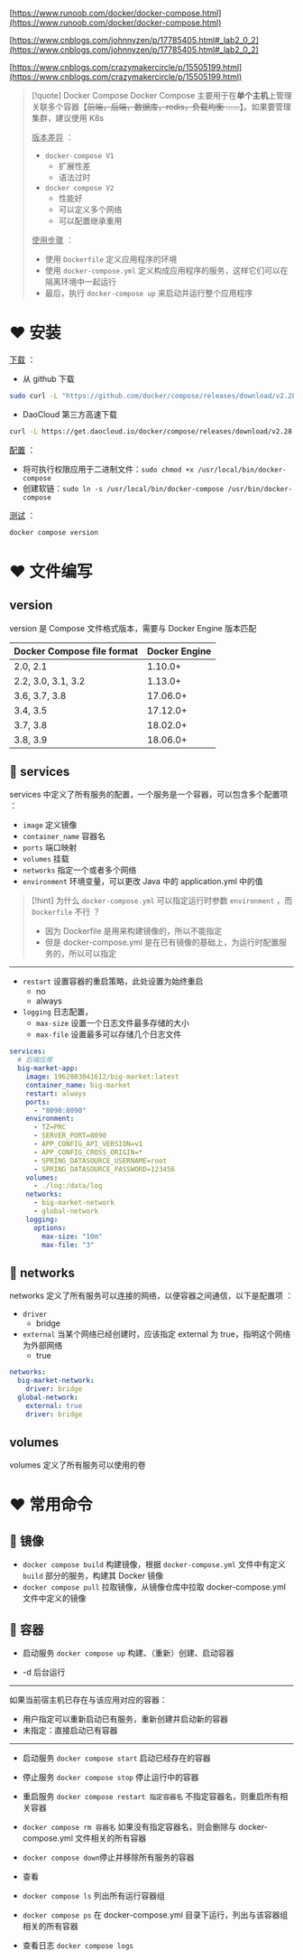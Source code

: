 
[https://www.runoob.com/docker/docker-compose.html](https://www.runoob.com/docker/docker-compose.html)

[https://www.cnblogs.com/johnnyzen/p/17785405.html#_lab2_0_2](https://www.cnblogs.com/johnnyzen/p/17785405.html#_lab2_0_2)

[https://www.cnblogs.com/crazymakercircle/p/15505199.html](https://www.cnblogs.com/crazymakercircle/p/15505199.html)

>[!quote] Docker Compose 
>Docker Compose 主要用于在**单个主机**上管理关联多个容器【~~前端，后端，数据库，redis，负载均衡 ……~~】。如果要管理集群，建议使用 K8s
>
> <u>版本差异</u> ：
> - `docker-compose V1` 
> 	- 扩展性差
> 	- 语法过时
> - `docker compose V2` 
> 	- 性能好
> 	- 可以定义多个网络
> 	- 可以配置继承重用
> 
> <u>使用步骤</u> ：
> - 使用 `Dockerfile` 定义应用程序的环境
> - 使用 `docker-compose.yml` 定义构成应用程序的服务，这样它们可以在隔离环境中一起运行
> - 最后，执行 `docker-compose up` 来启动并运行整个应用程序

# ❤ 安装
<u>下载</u> ：
- 从 github 下载
```bash
sudo curl -L "https://github.com/docker/compose/releases/download/v2.28.0/docker-compose-$(uname -s)-$(uname -m)" -o /usr/local/bin/docker-compose
```

- DaoCloud 第三方高速下载
```bash
curl -L https://get.daocloud.io/docker/compose/releases/download/v2.28.0/docker-compose-`uname -s`-`uname -m` > /usr/local/bin/docker-compose
```

<u>配置</u> ：
- 将可执行权限应用于二进制文件：`sudo chmod +x /usr/local/bin/docker-compose`
- 创建软链：`sudo ln -s /usr/local/bin/docker-compose /usr/bin/docker-compose`

<u>测试</u> ：
```bash
docker compose version
```

# ❤ 文件编写
## version
version 是 Compose 文件格式版本，需要与 Docker Engine 版本匹配

| Docker Compose file format | Docker Engine |
| -------------------------- | ------------- |
| 2.0, 2.1                   | 1.10.0+       |
| 2.2, 3.0, 3.1, 3.2         | 1.13.0+       |
| 3.6, 3.7, 3.8              | 17.06.0+      |
| 3.4, 3.5                   | 17.12.0+      |
| 3.7, 3.8                   | 18.02.0+      |
| 3.8, 3.9                   | 18.06.0+      |

## 💛 services
services 中定义了所有服务的配置，一个服务是一个容器，可以包含多个配置项 ：
- `image` 定义镜像
- `container_name` 容器名
- `ports` 端口映射
- `volumes` 挂载
- `networks` 指定一个或者多个网络
- `environment` 环境变量，可以更改 Java 中的 application.yml 中的值

>[!hint] 为什么 `docker-compose.yml` 可以指定运行时参数 `environment` ，而 `Dockerfile` 不行 ？
>- 因为 Dockerfile 是用来构建镜像的，所以不能指定
>- 但是 docker-compose.yml 是在已有镜像的基础上，为运行时配置服务的，所以可以指定

---

- `restart` 设置容器的重启策略，此处设置为始终重启
	- no
	- always
- `logging` 日志配置，
	- `max-size` 设置一个日志文件最多存储的大小
	- `max-file` 设置最多可以存储几个日志文件

```yml
services:
  # 后端应用
  big-market-app:
    image: 1962883041612/big-market:latest
    container_name: big-market
    restart: always
    ports:
      - "8090:8090"
    environment:
      - TZ=PRC
      - SERVER_PORT=8090
      - APP_CONFIG_API_VERSION=v1
      - APP_CONFIG_CROSS_ORIGIN=*
      - SPRING_DATASOURCE_USERNAME=root
      - SPRING_DATASOURCE_PASSWORD=123456
    volumes:
      - ./log:/data/log
    networks:
	  - big-market-network  
	  - global-network
    logging:
      options:
        max-size: "10m"
        max-file: "3"
```

## 💛 networks
networks 定义了所有服务可以连接的网络，以便容器之间通信，以下是配置项 ：
- `driver` 
	- bridge
- `external` 当某个网络已经创建时，应该指定 external 为 true，指明这个网络为外部网络
	- true

```yml
networks:
  big-market-network:
    driver: bridge
  global-network:
    external: true
    driver: bridge
```

## volumes
volumes 定义了所有服务可以使用的卷

# ❤ 常用命令
## 💛 镜像
- `docker compose build` 构建镜像，根据 `docker-compose.yml` 文件中有定义 `build` 部分的服务，构建其 Docker 镜像
- `docker compose pull` 拉取镜像，从镜像仓库中拉取 docker-compose.yml 文件中定义的镜像

## 💛 容器
- 启动服务 `docker compose up` 构建、（重新）创建、启动容器

- -d 后台运行

---

如果当前宿主机已存在与该应用对应的容器：
- 用户指定可以重新启动已有服务，重新创建并启动新的容器
- 未指定：直接启动已有容器

---

- 启动服务 `docker compose start` 启动已经存在的容器
- 停止服务 `docker compose stop` 停止运行中的容器
- 重启服务 `docker compose restart 指定容器名` 不指定容器名，则重启所有相关容器

- `docker compose rm 容器名` 如果没有指定容器名，则会删除与 docker-compose.yml 文件相关的所有容器
- `docker compose down`停止并移除所有服务的容器

- 查看

- `docker compose ls` 列出所有运行容器组
- `docker compose ps` 在 docker-compose.yml 目录下运行，列出与该容器组相关的所有容器
- 查看日志 `docker compose logs`

















